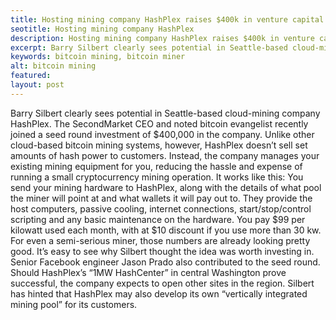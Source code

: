 ```yaml
---
title: Hosting mining company HashPlex raises $400k in venture capital
seotitle: Hosting mining company HashPlex
description: Hosting mining company HashPlex raises $400k in venture capital
excerpt: Barry Silbert clearly sees potential in Seattle-based cloud-mining company HashPlex.
keywords: bitcoin mining, bitcoin miner
alt: bitcoin mining
featured: 
layout: post
---
```


Barry Silbert clearly sees potential in Seattle-based cloud-mining company HashPlex. The SecondMarket CEO and noted bitcoin evangelist recently joined a seed round investment of $400,000 in the company. Unlike other cloud-based bitcoin mining systems, however, HashPlex doesn’t sell set amounts of hash power to customers. Instead, the company manages your existing mining equipment for you, reducing the hassle and expense of running a small cryptocurrency mining operation.
It works like this: You send your mining hardware to HashPlex, along with the details of what pool the miner will point at and what wallets it will pay out to. They provide the host computers, passive cooling, internet connections, start/stop/control scripting and any basic maintenance on the hardware. You pay $99 per kilowatt used each month, with at $10 discount if you use more than 30 kw.
For even a semi-serious miner, those numbers are already looking pretty good. It’s easy to see why Silbert thought the idea was worth investing in. Senior Facebook engineer Jason Prado also contributed to the seed round.
Should HashPlex’s “1MW HashCenter” in central Washington prove successful, the company expects to open other sites in the region. Silbert has hinted that HashPlex may also develop its own “vertically integrated mining pool” for its customers.

